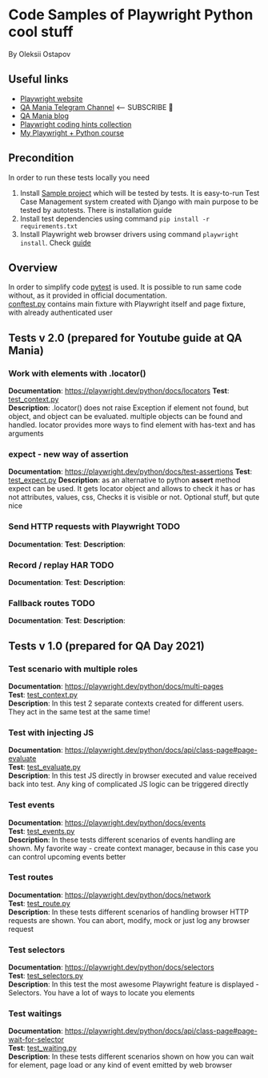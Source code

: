 # Code Samples of Playwright Python cool stuff

By Oleksii Ostapov

## Useful links

- [Playwright website](https://playwright.dev/python/)
- [QA Mania Telegram Channel](https://t.me/qamania) <-- SUBSCRIBE 🥳
- [QA Mania blog](https://qamania.org/)
- [Playwright coding hints collection](https://qamania.org/hint/playwright/)
- [My Playwright + Python course](https://www.udemy.com/course/test-automation-with-playwright-and-python/?referralCode=0C1DD39F2C8A28802F95)

## Precondition

In order to run these tests locally you need

1. Install [Sample project](https://github.com/Ypurek/TestMe-TCM) which will be tested by tests. It is easy-to-run Test
   Case Management system created with Django with main purpose to be tested by autotests. There is installation guide
2. Install test dependencies using command `pip install -r requirements.txt`
3. Install Playwright web browser drivers using command `playwright install`. Check [guide](https://playwright.dev/python/docs/intro#installation)

## Overview
In order to simplify code [pytest](https://pytest.org/) is used. It is possible to run same code without, as it provided in official documentation.  
[conftest.py](conftest.py) contains main fixture with Playwright itself and page fixture, with already authenticated user  

## Tests v 2.0 (prepared for Youtube guide at QA Mania)
### Work with elements with .locator()
**Documentation**: https://playwright.dev/python/docs/locators
**Test**: [test_context.py](test_2022/test_locator.py)  
**Description**: .locator() does not raise Exception if element not found, but object, and object can be evaluated.
multiple objects can be found and handled.
locator provides more ways to find element with has-text and has arguments

### expect - new way of assertion
**Documentation**: https://playwright.dev/python/docs/test-assertions
**Test**: [test_expect.py](test_2022/test_expect.py)
**Description**: as an alternative to python **assert** method expect can be used. It gets locator object and allows
to check it has or has not attributes, values, css, Checks it is visible or not. Optional stuff, but qute nice

### Send HTTP requests with Playwright TODO
**Documentation**:
**Test**: 
**Description**: 

### Record / replay HAR TODO
**Documentation**:
**Test**: 
**Description**: 

### Fallback routes TODO
**Documentation**:
**Test**: 
**Description**: 

## Tests v 1.0 (prepared for QA Day 2021)
### Test scenario with multiple roles
**Documentation**: https://playwright.dev/python/docs/multi-pages  
**Test**: [test_context.py](test_2021/test_context.py)  
**Description**: In this test 2 separate contexts created for different users. They act in the same test at the same time!

### Test with injecting JS
**Documentation**: https://playwright.dev/python/docs/api/class-page#page-evaluate   
**Test**: [test_evaluate.py](test_2021/test_evaluate.py)  
**Description**: In this test JS directly in browser executed and value received back into test. Any king of complicated JS logic can be triggered directly  

### Test events
**Documentation**: https://playwright.dev/python/docs/events    
**Test**: [test_events.py](test_2021/test_events.py)   
**Description**: In these tests different scenarios of events handling are shown. My favorite way - create context manager, because in this case you can control upcoming events better  

### Test routes
**Documentation**: https://playwright.dev/python/docs/network  
**Test**: [test_route.py](test_2021/test_route.py)   
**Description**: In these tests different scenarios of handling browser HTTP requests are shown. You can abort, modify, mock or just log any browser request  

### Test selectors
**Documentation**: https://playwright.dev/python/docs/selectors  
**Test**: [test_selectors.py](test_2021/test_selectors.py)   
**Description**: In this test the most awesome Playwright feature is displayed - Selectors. You have a lot of ways to locate you elements  

### Test waitings
**Documentation**: https://playwright.dev/python/docs/api/class-page#page-wait-for-selector  
**Test**: [test_waiting.py](test_2021/test_waiting.py)  
**Description**: In these tests different scenarios shown on how you can wait for element, page load or any kind of event emitted by web browser    